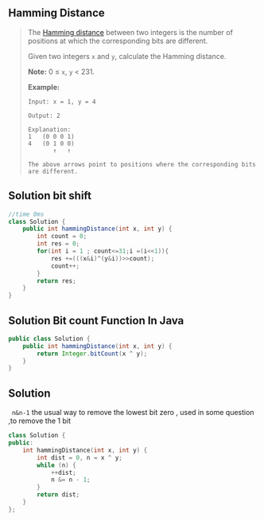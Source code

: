 ## Hamming Distance

> The [Hamming distance](https://en.wikipedia.org/wiki/Hamming_distance) between two integers is the number of positions at which the corresponding bits are different.
>
> Given two integers `x` and `y`, calculate the Hamming distance.
>
> **Note:**
> 0 ≤ `x`, `y` < 231.
>
> **Example:**
>
> ```
> Input: x = 1, y = 4
> 
> Output: 2
> 
> Explanation:
> 1   (0 0 0 1)
> 4   (0 1 0 0)
>        ↑   ↑
> 
> The above arrows point to positions where the corresponding bits are different.
> ```

## Solution  bit shift

```java
//time 0ms 
class Solution {
    public int hammingDistance(int x, int y) {
        int count = 0;
        int res = 0;
        for(int i = 1 ; count<=31;i =(i<<1)){
            res +=(((x&i)^(y&i))>>count);
            count++;
        }
        return res;
    }
}
```

## Solution Bit count Function In Java

```java
public class Solution {
    public int hammingDistance(int x, int y) {
        return Integer.bitCount(x ^ y);
    }
}
```

## Solution

``` n&n-1``` the usual way to remove the lowest bit zero , used in  some question ,to remove the  1 bit 

```c++
class Solution {
public:
    int hammingDistance(int x, int y) {
        int dist = 0, n = x ^ y;
        while (n) {
            ++dist;
            n &= n - 1;
        }
        return dist;
    }
};

```

